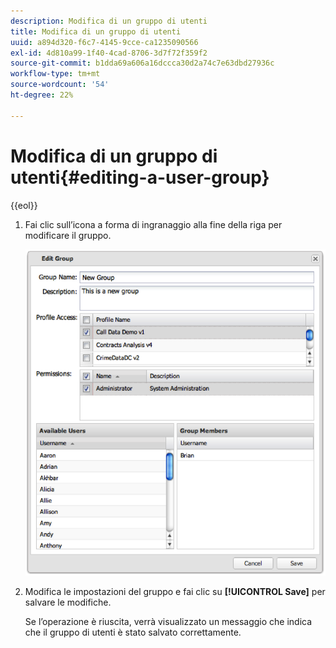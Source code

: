 ```yaml
---
description: Modifica di un gruppo di utenti
title: Modifica di un gruppo di utenti
uuid: a894d320-f6c7-4145-9cce-ca1235090566
exl-id: 4d810a99-1f40-4cad-8706-3d7f72f359f2
source-git-commit: b1dda69a606a16dccca30d2a74c7e63dbd27936c
workflow-type: tm+mt
source-wordcount: '54'
ht-degree: 22%

---
```


# Modifica di un gruppo di utenti{#editing-a-user-group}

{{eol}}

1. Fai clic sull’icona a forma di ingranaggio alla fine della riga per modificare il gruppo.

   ![](assets/edit_user_group.png)

1. Modifica le impostazioni del gruppo e fai clic su **[!UICONTROL Save]** per salvare le modifiche.

   Se l’operazione è riuscita, verrà visualizzato un messaggio che indica che il gruppo di utenti è stato salvato correttamente.
